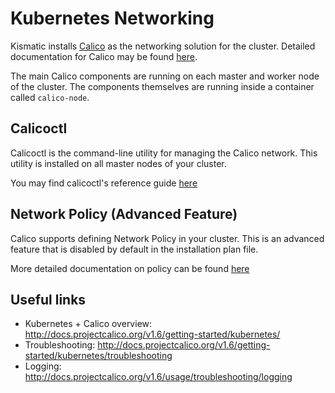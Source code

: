 # Kubernetes Networking
Kismatic installs [Calico](https://www.projectcalico.org/) as the networking solution for the cluster.
Detailed documentation for Calico may be found [here](http://docs.projectcalico.org/).

The main Calico components are running on each master and worker node of the cluster. The components themselves are
running inside a container called `calico-node`.

## Calicoctl
Calicoctl is the command-line utility for managing the Calico network. This utility is installed on all master nodes of your cluster.

You may find calicoctl's reference guide [here](http://docs.projectcalico.org/v1.6/reference/calicoctl/)

## Network Policy (Advanced Feature)
Calico supports defining Network Policy in your cluster. This is an advanced feature that is disabled by default in
the installation plan file.

More detailed documentation on policy can be found [here](http://docs.projectcalico.org/v1.6/getting-started/kubernetes/tutorials/simple-policy)

## Useful links
* Kubernetes + Calico overview: http://docs.projectcalico.org/v1.6/getting-started/kubernetes/
* Troubleshooting: http://docs.projectcalico.org/v1.6/getting-started/kubernetes/troubleshooting
* Logging: http://docs.projectcalico.org/v1.6/usage/troubleshooting/logging
